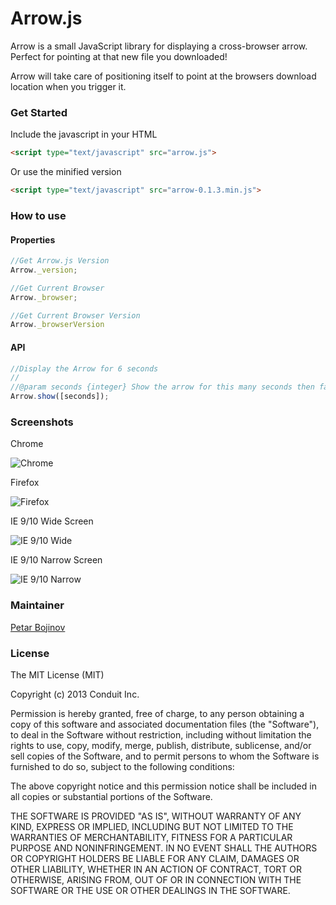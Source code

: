 Arrow.js
===

Arrow is a small JavaScript library for displaying a cross-browser arrow. Perfect for pointing at that new file you downloaded!

Arrow will take care of positioning itself to point at the browsers download location when you trigger it.

### Get Started

Include the javascript in your HTML

```html
<script type="text/javascript" src="arrow.js">
```

Or use the minified version

```html
<script type="text/javascript" src="arrow-0.1.3.min.js">
```

### How to use

#### Properties

```javascript
//Get Arrow.js Version
Arrow._version;

//Get Current Browser
Arrow._browser;

//Get Current Browser Version
Arrow._browserVersion 
```

#### API

```javascript
//Display the Arrow for 6 seconds
//
//@param seconds {integer} Show the arrow for this many seconds then fade out
Arrow.show([seconds]);
```

### Screenshots

Chrome

![Chrome](https://photos-4.dropbox.com/t/0/AABmgRIo-KSjclPuXmprb_jjCxUEOzneF8WzRx1inwn5pQ/12/108303639/png/2048x1536/3/1382652000/0/2/Screenshot%202013-10-16%2010.30.23.png/g_XS9RDsCEuREnxaOsmtKXz1oqsueiOtKRdf7ETNUUw)

Firefox

![Firefox](https://photos-2.dropbox.com/t/0/AADv3wZlBUHTsPxYZPvfpUGJSZZc7gFdiOoenepZ0vvr_Q/12/108303639/png/2048x1536/3/1382652000/0/2/Screenshot%202013-10-16%2012.30.28.png/rJolob5JXOiFrsXHFnRTF5J7MJ89kOmmd7MCDYPPhhI)

IE 9/10 Wide Screen

![IE 9/10 Wide](https://photos-2.dropbox.com/t/0/AABtcbEYSll6PItfDRcNGZNkaqEAkeY3I5LU9pMEVR1bTg/12/108303639/png/1024x768/3/1382652000/0/2/Screenshot%202013-10-16%2012.24.01.png/PepQ5rDAnUdOuaUBuDEQhbClS1107mwIE6Q0P4hhMR0)

IE 9/10 Narrow Screen

![IE 9/10 Narrow](https://photos-3.dropbox.com/t/0/AADqx21ypFw0TKJaVGmbvgFe3zgrZ6VvDzQ0zoKdTpLczg/12/108303639/png/1024x768/3/1382652000/0/2/Screenshot%202013-10-16%2012.25.03.png/xKoW4T1dI4sJsRyAgudRgfyxaF-bsZqgFfvQxB3C0xk)
### Maintainer

[Petar Bojinov](https://github.com/pbojinov)

### License

The MIT License (MIT)

Copyright (c) 2013 Conduit Inc.

Permission is hereby granted, free of charge, to any person obtaining a copy of
this software and associated documentation files (the "Software"), to deal in
the Software without restriction, including without limitation the rights to
use, copy, modify, merge, publish, distribute, sublicense, and/or sell copies of
the Software, and to permit persons to whom the Software is furnished to do so,
subject to the following conditions:

The above copyright notice and this permission notice shall be included in all
copies or substantial portions of the Software.

THE SOFTWARE IS PROVIDED "AS IS", WITHOUT WARRANTY OF ANY KIND, EXPRESS OR
IMPLIED, INCLUDING BUT NOT LIMITED TO THE WARRANTIES OF MERCHANTABILITY, FITNESS
FOR A PARTICULAR PURPOSE AND NONINFRINGEMENT. IN NO EVENT SHALL THE AUTHORS OR
COPYRIGHT HOLDERS BE LIABLE FOR ANY CLAIM, DAMAGES OR OTHER LIABILITY, WHETHER
IN AN ACTION OF CONTRACT, TORT OR OTHERWISE, ARISING FROM, OUT OF OR IN
CONNECTION WITH THE SOFTWARE OR THE USE OR OTHER DEALINGS IN THE SOFTWARE.
